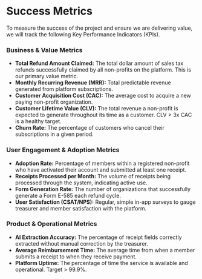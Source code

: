 # Success Metrics

To measure the success of the project and ensure we are delivering value, we will track the following Key Performance Indicators (KPIs).

### Business & Value Metrics

*   **Total Refund Amount Claimed:** The total dollar amount of sales tax refunds successfully claimed by all non-profits on the platform. This is our primary value metric.
*   **Monthly Recurring Revenue (MRR):** Total predictable revenue generated from platform subscriptions.
*   **Customer Acquisition Cost (CAC):** The average cost to acquire a new paying non-profit organization.
*   **Customer Lifetime Value (CLV):** The total revenue a non-profit is expected to generate throughout its time as a customer. CLV > 3x CAC is a healthy target.
*   **Churn Rate:** The percentage of customers who cancel their subscriptions in a given period.

### User Engagement & Adoption Metrics

*   **Adoption Rate:** Percentage of members within a registered non-profit who have activated their account and submitted at least one receipt.
*   **Receipts Processed per Month:** The volume of receipts being processed through the system, indicating active use.
*   **Form Generation Rate:** The number of organizations that successfully generate a Form E-585 each refund cycle.
*   **User Satisfaction (CSAT/NPS):** Regular, simple in-app surveys to gauge treasurer and member satisfaction with the platform.

### Product & Operational Metrics

*   **AI Extraction Accuracy:** The percentage of receipt fields correctly extracted without manual correction by the treasurer.
*   **Average Reimbursement Time:** The average time from when a member submits a receipt to when they receive payment.
*   **Platform Uptime:** The percentage of time the service is available and operational. Target > 99.9%.